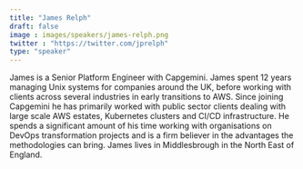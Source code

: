 ```yaml
---
title: "James Relph"
draft: false
image : images/speakers/james-relph.png
twitter : "https://twitter.com/jprelph"
type: "speaker"
---
```


James is a Senior Platform Engineer with Capgemini. James spent 12 years managing Unix systems for companies around the UK, before working with clients across several industries in early transitions to AWS. Since joining Capgemini he has primarily worked with public sector clients dealing with large scale AWS estates, Kubernetes clusters and CI/CD infrastructure. He spends a significant amount of his time working with organisations on DevOps transformation projects and is a firm believer in the advantages the methodologies can bring. James lives in Middlesbrough in the North East of England.
